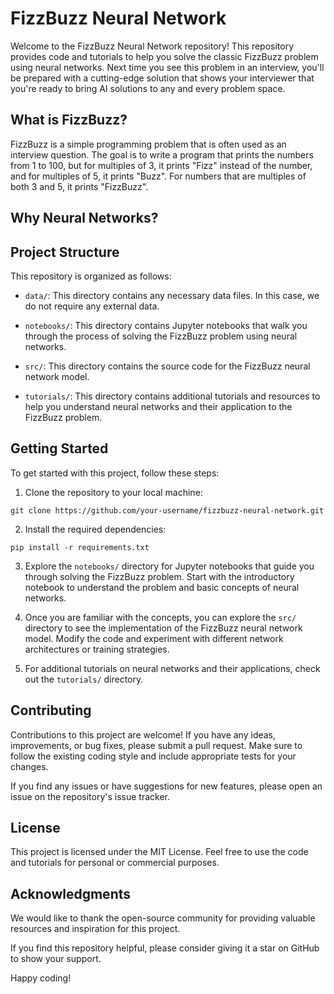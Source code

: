 # FizzBuzz Neural Network

Welcome to the FizzBuzz Neural Network repository! This repository provides code and tutorials to help you solve the classic FizzBuzz problem using neural networks. Next time you see this problem in an interview, you'll be prepared with a cutting-edge solution that shows your interviewer that you're ready to bring AI solutions to any and every problem space.

## What is FizzBuzz?

FizzBuzz is a simple programming problem that is often used as an interview question. The goal is to write a program that prints the numbers from 1 to 100, but for multiples of 3, it prints "Fizz" instead of the number, and for multiples of 5, it prints "Buzz". For numbers that are multiples of both 3 and 5, it prints "FizzBuzz".

## Why Neural Networks?


## Project Structure

This repository is organized as follows:

- `data/`: This directory contains any necessary data files. In this case, we do not require any external data.

- `notebooks/`: This directory contains Jupyter notebooks that walk you through the process of solving the FizzBuzz problem using neural networks.

- `src/`: This directory contains the source code for the FizzBuzz neural network model.

- `tutorials/`: This directory contains additional tutorials and resources to help you understand neural networks and their application to the FizzBuzz problem.

## Getting Started

To get started with this project, follow these steps:

1. Clone the repository to your local machine:

`git clone https://github.com/your-username/fizzbuzz-neural-network.git`


2. Install the required dependencies:
   
`pip install -r requirements.txt`


3. Explore the `notebooks/` directory for Jupyter notebooks that guide you through solving the FizzBuzz problem. Start with the introductory notebook to understand the problem and basic concepts of neural networks.

4. Once you are familiar with the concepts, you can explore the `src/` directory to see the implementation of the FizzBuzz neural network model. Modify the code and experiment with different network architectures or training strategies.

5. For additional tutorials on neural networks and their applications, check out the `tutorials/` directory.

## Contributing

Contributions to this project are welcome! If you have any ideas, improvements, or bug fixes, please submit a pull request. Make sure to follow the existing coding style and include appropriate tests for your changes.

If you find any issues or have suggestions for new features, please open an issue on the repository's issue tracker.

## License

This project is licensed under the MIT License. Feel free to use the code and tutorials for personal or commercial purposes.

## Acknowledgments

We would like to thank the open-source community for providing valuable resources and inspiration for this project.

If you find this repository helpful, please consider giving it a star on GitHub to show your support.

Happy coding!
